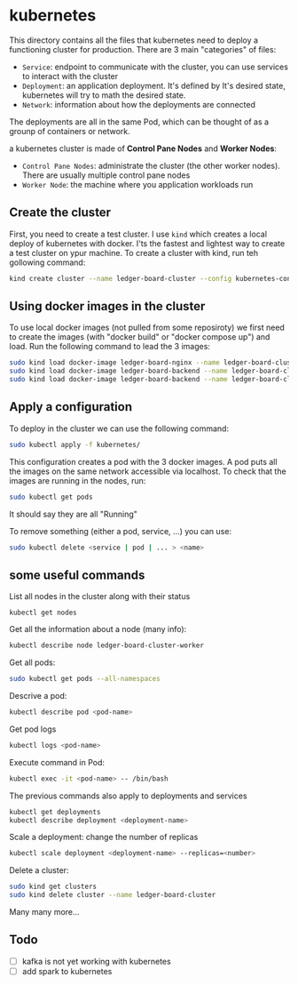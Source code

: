 # kubernetes

This directory contains all the files that kubernetes need to deploy a functioning cluster for production. There are 3 main "categories" of files:
- `Service`: endpoint to communicate with the cluster, you can use services to interact with the cluster
- `Deployment`: an application deployment. It's defined by It's desired state, kubernetes will try to math the desired state.
- `Network`: information about how the deployments are connected

The deployments are all in the same Pod, which can be thought of as a grounp of containers or network.

a kubernetes cluster is made of **Control Pane Nodes** and **Worker Nodes**:
- `Control Pane Nodes`: administrate the cluster (the other worker nodes). There are usually multiple control pane nodes
- `Worker Node`: the machine where you application workloads run

## Create the cluster

First, you need to create a test cluster. I use `kind` which creates a local deploy of kubernetes with docker. I'ts the fastest and lightest way to create a test cluster on ypur machine. To create a cluster with kind, run teh gollowing command:
```bash
kind create cluster --name ledger-board-cluster --config kubernetes-config.yaml
```

## Using docker images in the cluster

To use local docker images (not pulled from some reposiroty) we first need to create the images (with "docker build" or "docker compose up") and load. Run the following command to lead the 3 images:
```bash
sudo kind load docker-image ledger-board-nginx --name ledger-board-cluster
sudo kind load docker-image ledger-board-backend --name ledger-board-cluster
sudo kind load docker-image ledger-board-backend --name ledger-board-cluster
```

## Apply a configuration
To deploy in the cluster we can use the following command:
```bash
sudo kubectl apply -f kubernetes/
```

This configuration creates a pod with the 3 docker images. A pod puts all the images on the same network accessible via localhost. To check that the images are running in the nodes, run:
```bash
sudo kubectl get pods
```
It should say they are all "Running"

To remove something (either a pod, service, ...) you can use:
```bash
sudo kubectl delete <service | pod | ... > <name>
```

## some useful commands

List all nodes in the cluster along with their status
```basj
kubectl get nodes
```

Get all the information about a node (many info):
```bash
kubectl describe node ledger-board-cluster-worker
```

Get all pods:
```bash
sudo kubectl get pods --all-namespaces
```

Descrive a pod:
```bash
kubectl describe pod <pod-name>
```

Get pod logs
```bash
kubectl logs <pod-name>
```

Execute command in Pod:
```bash
kubectl exec -it <pod-name> -- /bin/bash
```

The previous commands also apply to deployments and services
```bash
kubectl get deployments
kubectl describe deployment <deployment-name>
```

Scale a deployment: change the number of replicas
```bash
kubectl scale deployment <deployment-name> --replicas=<number>
```

Delete a cluster:
```bash
sudo kind get clusters
sudo kind delete cluster --name ledger-board-cluster
```

Many many more...


## Todo
- [ ] kafka is not yet working with kubernetes
- [ ] add spark to kubernetes
